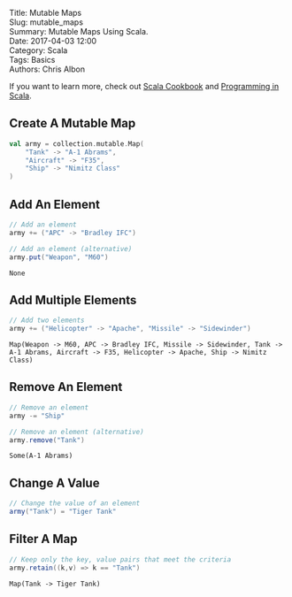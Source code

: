 Title: Mutable Maps   
Slug: mutable_maps       
Summary: Mutable Maps Using Scala.  
Date: 2017-04-03 12:00  
Category: Scala  
Tags: Basics  
Authors: Chris Albon

If you want to learn more, check out [Scala Cookbook](http://amzn.to/2lxbrxN) and [Programming in Scala](http://amzn.to/2lEtsLt).

## Create A Mutable Map


```scala
val army = collection.mutable.Map(
    "Tank" -> "A-1 Abrams",
    "Aircraft" -> "F35",
    "Ship" -> "Nimitz Class"
)
```

## Add An Element


```scala
// Add an element
army += ("APC" -> "Bradley IFC")

// Add an element (alternative)
army.put("Weapon", "M60")
```




    None



## Add Multiple Elements


```scala
// Add two elements
army += ("Helicopter" -> "Apache", "Missile" -> "Sidewinder")
```




    Map(Weapon -> M60, APC -> Bradley IFC, Missile -> Sidewinder, Tank -> A-1 Abrams, Aircraft -> F35, Helicopter -> Apache, Ship -> Nimitz Class)



## Remove An Element


```scala
// Remove an element
army -= "Ship"

// Remove an element (alternative)
army.remove("Tank")
```




    Some(A-1 Abrams)



## Change A Value


```scala
// Change the value of an element
army("Tank") = "Tiger Tank"
```

## Filter A Map


```scala
// Keep only the key, value pairs that meet the criteria
army.retain((k,v) => k == "Tank")
```




    Map(Tank -> Tiger Tank)
